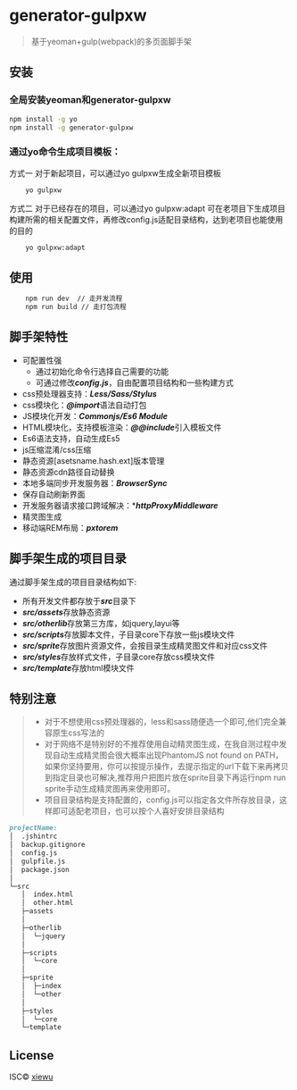 # generator-gulpxw
> 基于yeoman+gulp(webpack)的多页面脚手架

## 安装

### 全局安装yeoman和generator-gulpxw

```bash
npm install -g yo
npm install -g generator-gulpxw
```

### 通过yo命令生成项目模板：

方式一 对于新起项目，可以通过yo gulpxw生成全新项目模板

```bash
    yo gulpxw
```
方式二 对于已经存在的项目，可以通过yo gulpxw:adapt 可在老项目下生成项目构建所需的相关配置文件，再修改config.js适配目录结构，达到老项目也能使用的目的

```bash
    yo gulpxw:adapt
```

## 使用

```bash
    npm run dev  // 走开发流程
    npm run build // 走打包流程
```


## 脚手架特性

 * 可配置性强
    * 通过初始化命令行选择自己需要的功能
    * 可通过修改***config.js***，自由配置项目结构和一些构建方式
 * css预处理器支持：***Less/Sass/Stylus***
 * css模块化：***@import***语法自动打包
 * JS模块化开发：***Commonjs/Es6 Module***
 * HTML模块化，支持模板渲染：***@@include***引入模板文件
 * Es6语法支持，自动生成Es5
 * js压缩混淆/css压缩
 * 静态资源[asetsname.hash.ext]版本管理
 * 静态资源cdn路径自动替换
 * 本地多端同步开发服务器：***BrowserSync***
 * 保存自动刷新界面
 * 开发服务器请求接口跨域解决：****httpProxyMiddleware***
 * 精灵图生成
 * 移动端REM布局：***pxtorem***

 ## 脚手架生成的项目目录
 通过脚手架生成的项目目录结构如下:

 * 所有开发文件都存放于***src***目录下
 * ***src/assets***存放静态资源
 * ***src/otherlib***存放第三方库，如jquery,layui等
 * ***src/scripts***存放脚本文件，子目录core下存放一些js模块文件
 * ***src/sprite***存放图片资源文件，会按目录生成精灵图文件和对应css文件
 * ***src/styles***存放样式文件，子目录core存放css模块文件
 * ***src/template***存放html模块文件

## 特别注意
> * 对于不想使用css预处理器的，less和sass随便选一个即可,他们完全兼容原生css写法的
> * 对于网络不是特别好的不推荐使用自动精灵图生成，在我自测过程中发现自动生成精灵图会很大概率出现PhantomJS not found on PATH，如果你坚持要用，你可以按提示操作，去提示指定的url下载下来再拷贝到指定目录也可解决,推荐用户把图片放在sprite目录下再运行npm run sprite手动生成精灵图再来使用即可。
> * 项目目录结构是支持配置的，config.js可以指定各文件所存放目录，这样即可适配老项目，也可以按个人喜好安排目录结构

 ``` md
 projectName:
│  .jshintrc
│  backup.gitignore
│  config.js
│  gulpfile.js
│  package.json
│  
└─src
    │  index.html
    │  other.html  
    ├─assets
    │      
    ├─otherlib
    │  └─jquery
    │          
    ├─scripts
    │  └─core
    │          
    ├─sprite
    │  ├─index
    │  └─other
    │          
    ├─styles
    │  └─core      
    └─template
 ```

## License

ISC© [xiewu](https://gitee.com/github-9819409)

